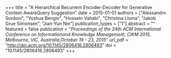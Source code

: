 +++
title = "A Hierarchical Recurrent Encoder-Decoder for Generative Context-AwareQuery Suggestion"
date = 2015-01-01
authors = ["Alessandro Sordoni", "Yoshua Bengio", "Hossein Vahabi", "Christina Lioma", "Jakob Grue Simonsen", "Jian-Yun Nie"]
publication_types = ["1"]
abstract = ""
featured = false
publication = "*Proceedings of the 24th ACM International Conference on Informationand Knowledge Management, CIKM 2015, Melbourne, VIC, Australia,October 19 - 23, 2015*"
url_pdf = "http://doi.acm.org/10.1145/2806416.2806493"
doi = "10.1145/2806416.2806493"
+++

